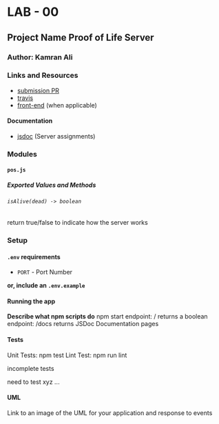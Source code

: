 # LAB - 00

## Project Name Proof of Life Server

### Author: Kamran Ali


### Links and Resources
* [submission PR](https://github.com/401-advanced-javascript-KamranAli/lab-00/pulls)
* [travis](https://travis-ci.com/401-advanced-javascript-KamranAli/lab-00/builds/127880928)
* [front-end](https://kam-lab-00.herokuapp.com) (when applicable)

#### Documentation
* [jsdoc](https://kam-lab-00.herokuapp.com/docs/) (Server assignments)

### Modules
#### `pos.js`
##### Exported Values and Methods

###### `isAlive(dead) -> boolean`
return true/false to indicate how the server works


### Setup
#### `.env` requirements
* `PORT` - Port Number

**or, include an `.env.example`**

#### Running the app

**Describe what npm scripts do**
npm start
endpoint: /
    returns a boolean
endpoint: /docs
    returns JSDoc Documentation pages
  
#### Tests
Unit Tests: npm test
Lint Test: npm run lint

incomplete tests

need to test xyz ...

#### UML
Link to an image of the UML for your application and response to events
